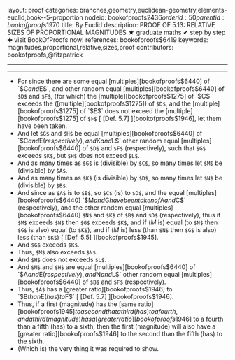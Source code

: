layout: proof
categories: branches,geometry,euclidean-geometry,elements-euclid,book--5-proportion
nodeid: bookofproofs$2436
orderid: 50
parentid: bookofproofs$1970
title: By Euclid
description: PROOF OF 5.13: RELATIVE SIZES OF PROPORTIONAL MAGNITUDES &#9733; graduate maths &#10004; step by step &#10010; visit BookOfProofs now!
references: bookofproofs$6419
keywords: magnitudes,proportional,relative,sizes,proof
contributors: bookofproofs,@fitzpatrick

---


---



* For since there are some equal [multiples][bookofproofs$6440] of `$C$` and `$E$`, and other random equal [multiples][bookofproofs$6440] of `$D$` and `$F$`, (for which) the [multiple][bookofproofs$1275] of `$C$` exceeds the ([multiple][bookofproofs$1275]) of `$D$`, and the [multiple][bookofproofs$1275] of `$E$` does not exceed the [multiple][bookofproofs$1275] of `$F$` [ [Def. 5.7] ][bookofproofs$1946], let them have been taken.
* And let `$G$` and `$H$` be equal [multiples][bookofproofs$6440] of `$C$` and `$E$` (respectively), and `$K$` and `$L$` other random equal [multiples][bookofproofs$6440] of `$D$` and `$F$` (respectively), such that `$G$` exceeds `$K$`, but `$H$` does not exceed `$L$`.
* And as many times as `$G$` is (divisible) by `$C$`, so many times let `$M$` be (divisible) by `$A$`.
* And as many times as `$K$` (is divisible) by `$D$`, so many times let `$N$` be (divisible) by `$B$`.
* And since as `$A$` is to `$B$`, so `$C$` (is) to `$D$`, and the equal [multiples][bookofproofs$6440] `$M$` and `$G$` have been taken of `$A$` and `$C$` (respectively), and the other random equal [multiples][bookofproofs$6440] `$N$` and `$K$` of `$B$` and `$D$` (respectively), thus if `$M$` exceeds `$N$` then `$G$` exceeds `$K$`, and if ($M$ is) equal (to `$N$` then `$G$` is also) equal (to `$K$`), and if ($M$ is) less (than `$N$` then `$G$` is also) less (than `$K$`) [ [Def. 5.5] ][bookofproofs$1945].
* And `$G$` exceeds `$K$`.
* Thus, `$M$` also exceeds `$N$`.
* And `$H$` does not exceeds `$L$`.
* And `$M$` and `$H$` are equal [multiples][bookofproofs$6440] of `$A$` and `$E$` (respectively), and `$N$` and `$L$` other random equal [multiples][bookofproofs$6440] of `$B$` and `$F$` (respectively).
* Thus, `$A$` has a [greater ratio][bookofproofs$1946] to `$B$` than `$E$` (has) to `$F$` [ [Def. 5.7] ][bookofproofs$1946].
* Thus, if a first (magnitude) has the [same ratio][bookofproofs$1945] to a second that a third (has) to a fourth, and a third (magnitude) has a [greater ratio][bookofproofs$1946] to a fourth than a fifth (has) to a sixth, then the first (magnitude) will also have a [greater ratio][bookofproofs$1946] to the second than the fifth (has) to the sixth.
* (Which is) the very thing it was required to show.
